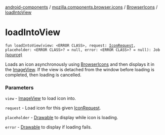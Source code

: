 [android-components](../../index.md) / [mozilla.components.browser.icons](../index.md) / [BrowserIcons](index.md) / [loadIntoView](./load-into-view.md)

# loadIntoView

`fun loadIntoView(view: <ERROR CLASS>, request: `[`IconRequest`](../-icon-request/index.md)`, placeholder: <ERROR CLASS>? = null, error: <ERROR CLASS>? = null): Job` [(source)](https://github.com/mozilla-mobile/android-components/blob/master/components/browser/icons/src/main/java/mozilla/components/browser/icons/BrowserIcons.kt#L162)

Loads an icon asynchronously using [BrowserIcons](index.md) and then displays it in the [ImageView](#).
If the view is detached from the window before loading is completed, then loading is cancelled.

### Parameters

`view` - [ImageView](#) to load icon into.

`request` - Load icon for this given [IconRequest](../-icon-request/index.md).

`placeholder` - [Drawable](#) to display while icon is loading.

`error` - [Drawable](#) to display if loading fails.